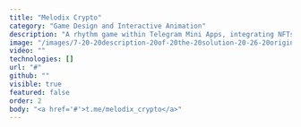 ```yaml
---
title: "Melodix Crypto"
category: "Game Design and Interactive Animation"
description: "A rhythm game within Telegram Mini Apps, integrating NFTs and cryptocurrency to revolutionize music monetization. I contributed to the project’s pitch by designing engaging demo presentations and creating interactive in-game assets. Additionally, I developed promotional videos, in-game animations, and visuals to enhance the user experience. The project debuted at a hackathon, showcasing its innovative use of blockchain and gamification in the music industry."
image: "/images/7-20-20description-20of-20the-20solution-20-26-20originality-20of-20the-20solution-202-2.png"
video: ""
technologies: []
url: "#"
github: ""
visible: true
featured: false
order: 2
body: "<a href='#'>t.me/melodix_crypto</a>"
---
```

